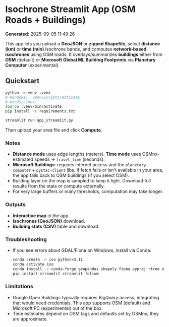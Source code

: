 
# Isochrone Streamlit App (OSM Roads + Buildings)

**Generated:** 2025-09-05 11:49:26

This app lets you upload a **GeoJSON** or **zipped Shapefile**, select **distance (km)** or **time (min)** isochrone bands, and computes **network-based isochrones** using OSM roads. It overlays/summarizes **buildings** either from **OSM** (default) or **Microsoft Global ML Building Footprints** via **Planetary Computer** (experimental).

## Quickstart

```bash
python -m venv .venv
# Windows: .venv\Scripts\activate
# macOS/Linux:
source .venv/bin/activate
pip install -r requirements.txt

streamlit run app_streamlit.py
```

Then upload your area file and click **Compute**.

### Notes
- **Distance mode** uses edge lengths (meters). **Time mode** uses OSMnx-estimated speeds → `travel_time` (seconds).
- **Microsoft Buildings**: requires internet access and the `planetary-computer` + `pystac-client` libs. If fetch fails or isn't available in your area, the app falls back to OSM buildings (if you select OSM).
- Building layer on the map is sampled to keep it light. Download full results from the stats or compute externally.
- For very large buffers or many thresholds, computation may take longer.

### Outputs
- **Interactive map** in the app.
- **Isochrones (GeoJSON)** download.
- **Building stats (CSV)** table and download.

### Troubleshooting
- If you see errors about GDAL/Fiona on Windows, install via Conda:
  ```bash
  conda create -n iso python=3.11
  conda activate iso
  conda install -c conda-forge geopandas shapely fiona pyproj rtree osmnx networkx folium pystac-client planetary-computer pyarrow
  pip install streamlit streamlit-folium
  ```

### Limitations
- Google Open Buildings typically requires BigQuery access; integrating that would need credentials. This app supports OSM (default) and Microsoft PC (experimental) out of the box.
- Time estimates depend on OSM tags and defaults set by OSMnx; they are approximate.
